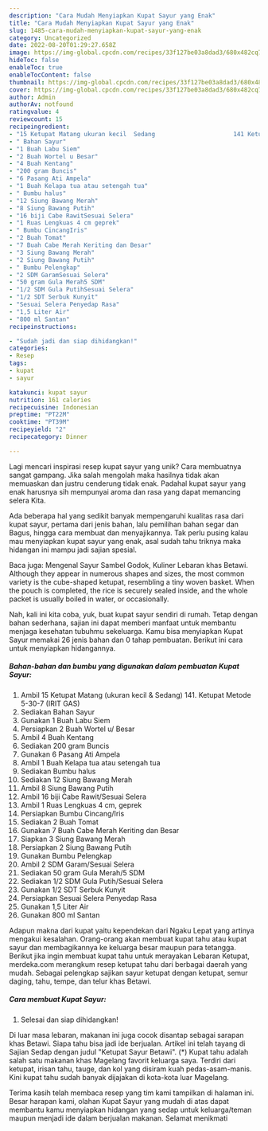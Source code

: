 ```yaml
---
description: "Cara Mudah Menyiapkan Kupat Sayur yang Enak"
title: "Cara Mudah Menyiapkan Kupat Sayur yang Enak"
slug: 1485-cara-mudah-menyiapkan-kupat-sayur-yang-enak
category: Uncategorized
date: 2022-08-20T01:29:27.658Z
image: https://img-global.cpcdn.com/recipes/33f127be03a8dad3/680x482cq70/kupat-sayur-foto-resep-utama.jpg
hideToc: false
enableToc: true
enableTocContent: false
thumbnail: https://img-global.cpcdn.com/recipes/33f127be03a8dad3/680x482cq70/kupat-sayur-foto-resep-utama.jpg
cover: https://img-global.cpcdn.com/recipes/33f127be03a8dad3/680x482cq70/kupat-sayur-foto-resep-utama.jpg
author: Admin
authorAv: notfound
ratingvalue: 4
reviewcount: 15
recipeingredient:
- "15 Ketupat Matang ukuran kecil  Sedang                      141 Ketupat Metode 5307 IRIT GAS"
- " Bahan Sayur"
- "1 Buah Labu Siem"
- "2 Buah Wortel u Besar"
- "4 Buah Kentang"
- "200 gram Buncis"
- "6 Pasang Ati Ampela"
- "1 Buah Kelapa tua atau setengah tua"
- " Bumbu halus"
- "12 Siung Bawang Merah"
- "8 Siung Bawang Putih"
- "16 biji Cabe RawitSesuai Selera"
- "1 Ruas Lengkuas 4 cm geprek"
- " Bumbu CincangIris"
- "2 Buah Tomat"
- "7 Buah Cabe Merah Keriting dan Besar"
- "3 Siung Bawang Merah"
- "2 Siung Bawang Putih"
- " Bumbu Pelengkap"
- "2 SDM GaramSesuai Selera"
- "50 gram Gula Merah5 SDM"
- "1/2 SDM Gula PutihSesuai Selera"
- "1/2 SDT Serbuk Kunyit"
- "Sesuai Selera Penyedap Rasa"
- "1,5 Liter Air"
- "800 ml Santan"
recipeinstructions:

- "Sudah jadi dan siap dihidangkan!"
categories:
- Resep
tags:
- kupat
- sayur

katakunci: kupat sayur 
nutrition: 161 calories
recipecuisine: Indonesian
preptime: "PT22M"
cooktime: "PT39M"
recipeyield: "2"
recipecategory: Dinner

---
```





Lagi mencari inspirasi resep kupat sayur yang unik? Cara membuatnya sangat gampang. Jika salah mengolah maka hasilnya tidak akan memuaskan dan justru cenderung tidak enak. Padahal kupat sayur yang enak harusnya sih mempunyai aroma dan rasa yang dapat memancing selera Kita.





Ada beberapa hal yang sedikit banyak mempengaruhi kualitas rasa dari kupat sayur, pertama dari jenis bahan, lalu pemilihan bahan segar dan Bagus, hingga cara membuat dan menyajikannya. Tak perlu pusing kalau mau menyiapkan kupat sayur yang enak,      asal sudah tahu triknya maka hidangan ini mampu jadi sajian spesial.














Baca juga: Mengenal Sayur Sambel Godok, Kuliner Lebaran khas Betawi. Although they appear in numerous shapes and sizes, the most common variety is the cube-shaped ketupat, resembling a tiny woven basket. When the pouch is completed, the rice is securely sealed inside, and the whole packet is usually boiled in water, or occasionally.






Nah, kali ini kita coba, yuk, buat kupat sayur sendiri di rumah. Tetap dengan bahan sederhana, sajian ini dapat memberi manfaat untuk membantu menjaga kesehatan tubuhmu sekeluarga. Kamu bisa menyiapkan Kupat Sayur memakai 26 jenis bahan dan 0 tahap pembuatan. Berikut ini cara untuk menyiapkan hidangannya.

<!--inarticleads1-->

##### Bahan-bahan dan bumbu yang digunakan dalam pembuatan Kupat Sayur:

1. Ambil 15 Ketupat Matang (ukuran kecil &amp; Sedang)                      141. Ketupat Metode 5-30-7 (IRIT GAS)
1. Sediakan  Bahan Sayur
1. Gunakan 1 Buah Labu Siem
1. Persiapkan 2 Buah Wortel u/ Besar
1. Ambil 4 Buah Kentang
1. Sediakan 200 gram Buncis
1. Gunakan 6 Pasang Ati Ampela
1. Ambil 1 Buah Kelapa tua atau setengah tua
1. Sediakan  Bumbu halus
1. Sediakan 12 Siung Bawang Merah
1. Ambil 8 Siung Bawang Putih
1. Ambil 16 biji Cabe Rawit/Sesuai Selera
1. Ambil 1 Ruas Lengkuas 4 cm, geprek
1. Persiapkan  Bumbu Cincang/Iris
1. Sediakan 2 Buah Tomat
1. Gunakan 7 Buah Cabe Merah Keriting dan Besar
1. Siapkan 3 Siung Bawang Merah
1. Persiapkan 2 Siung Bawang Putih
1. Gunakan  Bumbu Pelengkap
1. Ambil 2 SDM Garam/Sesuai Selera
1. Sediakan 50 gram Gula Merah/5 SDM
1. Sediakan 1/2 SDM Gula Putih/Sesuai Selera
1. Gunakan 1/2 SDT Serbuk Kunyit
1. Persiapkan Sesuai Selera Penyedap Rasa
1. Gunakan 1,5 Liter Air
1. Gunakan 800 ml Santan


Adapun makna dari kupat yaitu kependekan dari Ngaku Lepat yang artinya mengakui kesalahan. Orang-orang akan membuat kupat tahu atau kupat sayur dan membagikannya ke keluarga besar maupun para tetangga. Berikut jika ingin membuat kupat tahu untuk merayakan Lebaran Ketupat, merdeka.com merangkum resep ketupat tahu dari berbagai daerah yang mudah. Sebagai pelengkap sajikan sayur ketupat dengan ketupat, semur daging, tahu, tempe, dan telur khas Betawi. 

<!--inarticleads2-->

##### Cara membuat Kupat Sayur:


1. Selesai dan siap dihidangkan!

Di luar masa lebaran, makanan ini juga cocok disantap sebagai sarapan khas Betawi. Siapa tahu bisa jadi ide berjualan. Artikel ini telah tayang di Sajian Sedap dengan judul &#34;Ketupat Sayur Betawi&#34;. (*) Kupat tahu adalah salah satu makanan khas Magelang favorit keluarga saya. Terdiri dari ketupat, irisan tahu, tauge, dan kol yang disiram kuah pedas-asam-manis. Kini kupat tahu sudah banyak dijajakan di kota-kota luar Magelang. 

Terima kasih telah membaca resep yang tim kami tampilkan di halaman ini. Besar harapan kami, olahan Kupat Sayur yang mudah di atas dapat membantu kamu menyiapkan hidangan yang sedap untuk keluarga/teman maupun menjadi ide dalam berjualan makanan. Selamat menikmati
